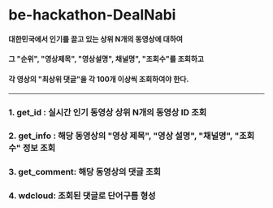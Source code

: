 # be-hackathon-DealNabi
#### 대한민국에서 인기를 끌고 있는 상위 N개의 동영상에 대하여 
#### 그 "순위", "영상제목", "영상설명", 채널명", "조회수"를 조회하고 
#### 각 영상의 "최상위 댓글"을 각 100개 이상씩 조회하여야 한다.
----------------------------------------------------------------------

### 1. get_id : 실시간 인기 동영상 상위 N개의 동영상 ID 조회



### 2. get_info : 해당 동영상의 "영상 제목", "영상 설명", "채널명", "조회수" 정보 조회



### 3. get_comment: 해당 동영상의 댓글 조회



### 4. wdcloud: 조회된 댓글로 단어구름 형성
